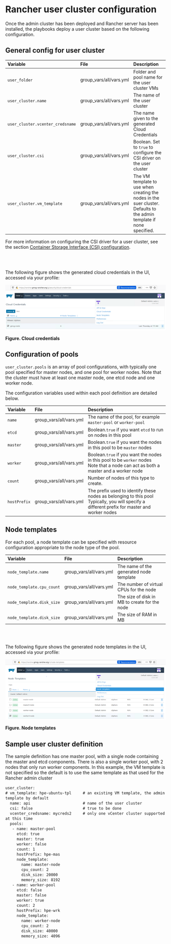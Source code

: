 # Rancher user cluster configuration

Once the admin cluster has been deployed and Rancher server has been installed, the playbooks deploy a
user cluster based on the following configuration.

## General config for user cluster

|Variable|File|Description|
|:-------|:---|:----------|
|`user_folder`|group_vars/all/vars.yml|Folder and pool name for the user cluster VMs|
|`user_cluster.name`|group_vars/all/vars.yml|The name of the user cluster|
|`user_cluster.vcenter_credsname`|group_vars/all/vars.yml|The name given to the generated Cloud Credentials|
|`user_cluster.csi`|group_vars/all/vars.yml|Boolean. Set to `true` to configure the CSI driver on the user cluster|
|`user_cluster.vm_template`|group_vars/all/vars.yml|The VM template to use when creating the nodes in the suer cluster.<br>Defaults to the admin template if none specified.|


For more information on configuring the CSI driver for a user cluster, see the section [Container Storage Interface (CSI) configuration](csi-storage-config).

<br><br>

The following figure shows the generated cloud credentials in the UI, accessed via your profile:

!["Cloud credentials"][cloud-credentials-png]

**Figure. Cloud credentials**


## Configuration of pools

`user_cluster.pools` is an array of pool configurations, with typically one pool specified for master nodes,
and one pool for worker nodes. Note that the cluster must have at least one master node, one etcd node and one worker node.

The configuration variables used within each pool definition are detailed below.


|Variable|File|Description|
|:-------|:---|:----------|
|`name`|group_vars/all/vars.yml|The name of the pool, for example `master-pool` or `worker-pool`|
|`etcd`|group_vars/all/vars.yml|Boolean.`true` if you want `etcd` to run on nodes in this pool|
|`master`|group_vars/all/vars.yml|Boolean.`true` if you want the nodes in this pool to be `master` nodes|
|`worker`|group_vars/all/vars.yml|Boolean.`true` if you want the nodes in this pool to be `worker` nodes<br>Note that a node can act as both a master and a worker node|
|`count`|group_vars/all/vars.yml|Number of nodes of this type to create.|
|`hostPrefix`|group_vars/all/vars.yml|The prefix used to identify these nodes as belonging to this pool<br>Typically, you will specify a different prefix for master and worker nodes|


## Node templates

For each pool, a node template can be specified with resource configuration appropriate to the node type
of the pool.

|Variable|File|Description|
|:-------|:---|:----------|
|`node_template.name`|group_vars/all/vars.yml|The name of the generated node template|
|`node_template.cpu_count`|group_vars/all/vars.yml|The number of virtual CPUs for the node|
|`node_template.disk_size`|group_vars/all/vars.yml|The size of disk in MB to create for the node|
|`node_template.disk_size`|group_vars/all/vars.yml|The size of RAM in MB|


<br><br>

The following figure shows the generated node templates in the UI, accessed via your profile:

!["Node templates"][node-templates-png]

**Figure. Node templates**


## Sample user cluster definition

The sample definition has one master pool, with a single node containing the master and etcd components. There is also
a single worker pool, with 2 nodes that only run worker components. In this example, the VM template is not specified 
so the default is to use the same template as that used for the Rancher admin cluster

```
user_cluster:
# vm_template: hpe-ubuntu-tpl     # an existing VM template, the admin template by default
  name: api                       # name of the user cluster
  csi: false                      # true to be done
  vcenter_credsname: mycreds2     # only one vCenter cluster supported at this time
  pools:
   - name: master-pool
     etcd: true
     master: true
     worker: false
     count: 1
     hostPrefix: hpe-mas
     node_template:
       name: master-node
       cpu_count: 2
       disk_size: 20000
       memory_size: 8192
   - name: worker-pool
     etcd: false
     master: false
     worker: true
     count: 2
     hostPrefix: hpe-wrk
     node_template:
       name: worker-node
       cpu_count: 2
       disk_size: 40000
       memory_size: 4096
```



[cloud-credentials-png]:<../images/cloud-credentials.png> "Figure. Cloud credentials"
[node-templates-png]:<../images/node-templates.png> "Figure. Node templates"

